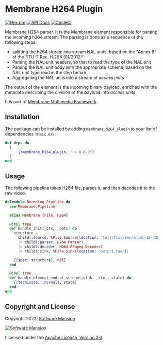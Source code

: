 # Membrane H264 Plugin

[![Hex.pm](https://img.shields.io/hexpm/v/membrane_h264_plugin.svg)](https://hex.pm/packages/membrane_h264_plugin)
[![API Docs](https://img.shields.io/badge/api-docs-yellow.svg?style=flat)](https://hexdocs.pm/membrane_h264_plugin)
[![CircleCI](https://circleci.com/gh/membraneframework/membrane_h264_plugin.svg?style=svg)](https://circleci.com/gh/membraneframework/membrane_h264_plugin)

Membrane H264 parser.
It is the Membrane element responsible for parsing the incoming h264 stream. The parsing is done as a sequence of the following steps:
* splitting the h264 stream into stream NAL units, based on the "Annex B" of the "ITU-T Rec. H.264 (01/2012)"
* Parsing the NAL unit headers, so that to read the type of the NAL unit
* Parsing the NAL unit body with the appropriate scheme, based on the NAL unit type read in the step before
* Aggregating the NAL units into a stream of *access units*

The output of the element is the incoming binary payload, enriched with the metadata describing the division of the payload into *access units*.

It is part of [Membrane Multimedia Framework](https://membraneframework.org).

## Installation

The package can be installed by adding `membrane_h264_plugin` to your list of dependencies in `mix.exs`:

```elixir
def deps do
  [
	  {:membrane_h264_plugin, "~> 0.6.0"}
  ]
end
```

## Usage

The following pipeline takes H264 file, parses it, and then decodes it to the raw video.

```elixir
defmodule Decoding.Pipeline do
  use Membrane.Pipeline

  alias Membrane.{File, H264}

  @impl true
  def handle_init(_ctx, _opts) do
    structure =
      child(:source, %File.Source{location: "test/fixtures/input-10-720p-main.h264"})
      |> child(:parser, H264.Parser)
      |> child(:decoder, H264.FFmpeg.Decoder)
      |> child(:sink, %File.Sink{location: "output.raw"})

    {[spec: structure], nil}
  end

  @impl true
  def handle_element_end_of_stream(:sink, _ctx_, state) do
    {[terminate: :normal], state}
  end
end
```


## Copyright and License

Copyright 2022, [Software Mansion](https://swmansion.com/?utm_source=git&utm_medium=readme&utm_campaign=membrane_h264_plugin)

[![Software Mansion](https://logo.swmansion.com/logo?color=white&variant=desktop&width=200&tag=membrane-github)](https://swmansion.com/?utm_source=git&utm_medium=readme&utm_campaign=membrane_h264_plugin)

Licensed under the [Apache License, Version 2.0](LICENSE)
